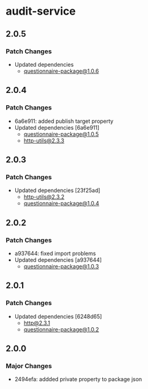 # audit-service

## 2.0.5

### Patch Changes

- Updated dependencies
  - questionnaire-package@1.0.6

## 2.0.4

### Patch Changes

- 6a6e911: added publish target property
- Updated dependencies [6a6e911]
  - questionnaire-package@1.0.5
  - http-utils@2.3.3

## 2.0.3

### Patch Changes

- Updated dependencies [23f25ad]
  - http-utils@2.3.2
  - questionnaire-package@1.0.4

## 2.0.2

### Patch Changes

- a937644: fixed import problems
- Updated dependencies [a937644]
  - questionnaire-package@1.0.3

## 2.0.1

### Patch Changes

- Updated dependencies [6248d65]
  - http@2.3.1
  - questionnaire-package@1.0.2

## 2.0.0

### Major Changes

- 2494efa: addded private property to package json
